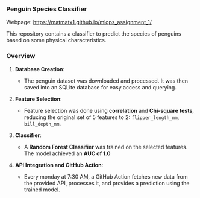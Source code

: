 ### Penguin Species Classifier

Webpage: https://matmatx1.github.io/mlops_assignment_1/

This repository contains a classifier to predict the species of penguins based on some physical characteristics.

### Overview

1. **Database Creation**: 
   - The penguin dataset was downloaded and processed. It was then saved into an SQLite database for easy access and querying.
   
2. **Feature Selection**: 
   - Feature selection was done using **correlation** and **Chi-square tests**, reducing the original set of 5 features to 2: `flipper_length_mm`, `bill_depth_mm`.

3. **Classifier**: 
   - A **Random Forest Classifier** was trained on the selected features. The model achieved an **AUC of 1.0**

4. **API Integration and GitHub Action**:
   - Every monday at 7:30 AM, a GitHub Action fetches new data from the provided API, processes it, and provides a prediction using the trained model.



